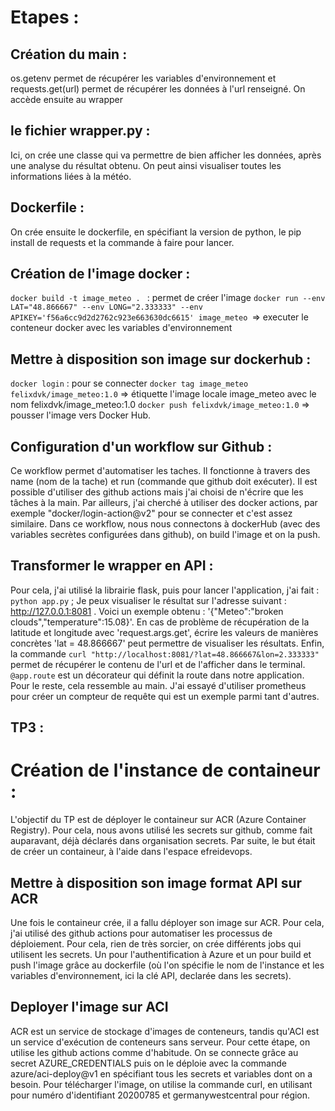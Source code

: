 # Etapes :
## Création du main :
os.getenv permet de récupérer les variables d'environnement et requests.get(url) permet de récupérer les données à l'url renseigné.
On accède ensuite au wrapper

## le fichier wrapper.py :
Ici, on crée une classe qui va permettre de bien afficher les données, après une analyse du résultat obtenu.  On peut ainsi visualiser toutes
les informations liées à la météo.

## Dockerfile :
On crée ensuite le dockerfile, en spécifiant la version de python, le pip install de requests et la commande à faire pour lancer.

## Création de l'image docker :
```docker build -t image_meteo . ``` : permet de créer l'image
```docker run --env LAT="48.866667" --env LONG="2.333333" --env APIKEY='f56a6cc9d2d2762c923e663630dc6615' image_meteo ```=> executer le conteneur docker avec les variables d'environnement

## Mettre à disposition son image sur dockerhub :

```docker login``` : pour se connecter
```docker tag image_meteo felixdvk/image_meteo:1.0``` => étiquette l'image locale image_meteo avec le nom felixdvk/image_meteo:1.0
```docker push felixdvk/image_meteo:1.0``` => pousser l'image vers Docker Hub.

## Configuration d'un workflow sur Github :
Ce workflow permet d'automatiser les taches. Il fonctionne à travers des name (nom de la tache) et run (commande que github doit exécuter).   Il est possible d'utiliser des github actions mais j'ai choisi de n'écrire que les tâches à la main.  Par ailleurs, j'ai cherché à utiliser des docker actions, par exemple "docker/login-action@v2" pour se connecter et c'est assez similaire. 
Dans ce workflow, nous nous connectons à dockerHub (avec des variables secrètes configurées dans github), on build l'image et on la push.

## Transformer le wrapper en API :
Pour cela, j'ai utilisé la librairie flask, puis pour lancer l'application, j'ai fait : ```python app.py``` ;  Je peux visualiser le résultat sur l'adresse suivant :  http://127.0.0.1:8081 . Voici un exemple obtenu : '{"Meteo":"broken clouds","temperature":15.08}'. En cas de problème de récupération de la latitude et longitude avec 'request.args.get', écrire les valeurs de manières concrètes 'lat = 48.866667' peut permettre de visualiser les résultats. Enfin, la commande ```curl "http://localhost:8081/?lat=48.866667&lon=2.333333"``` permet de récupérer le contenu de l'url et de l'afficher dans le terminal.  ```@app.route``` est un décorateur qui définit la route dans notre application. Pour le reste, cela ressemble au main. J'ai essayé d'utiliser prometheus pour créer un compteur de requête qui est un exemple parmi tant d'autres.

## TP3 :

# Création de l'instance de containeur :

L'objectif du TP est de déployer le containeur sur ACR (Azure Container Registry). Pour cela, nous avons utilisé les secrets sur github, comme fait auparavant, déjà déclarés dans organisation secrets.  Par suite, le but était de créer un containeur, à l'aide dans l'espace efreidevops.

## Mettre à disposition son image format API sur ACR 
Une fois le containeur crée, il a fallu déployer son image sur ACR. Pour cela, j'ai utilisé des github actions pour automatiser les processus de déploiement. Pour cela, rien de très sorcier, on crée différents jobs qui utilisent les secrets. Un pour l'authentification à Azure et un pour build et push l'image grâce au dockerfile (où l'on spécifie le nom de l'instance et les variables d'environnement, ici la clé API, declarée dans les secrets).

## Deployer l'image sur ACI 

ACR est un service de stockage d'images de conteneurs, tandis qu'ACI est un service d'exécution de conteneurs sans serveur. Pour cette étape, on utilise les github actions comme d'habitude. On se connecte grâce au secret AZURE_CREDENTIALS puis on le déploie avec la commande azure/aci-deploy@v1 en spécifiant tous les secrets et variables dont on a besoin. Pour télécharger l'image, on utilise la commande curl, en utilisant pour numéro d'identifiant 20200785 et germanywestcentral pour région. 

